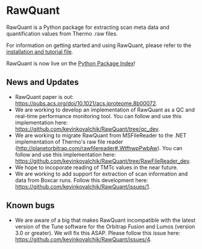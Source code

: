 # RawQuant

RawQuant is a Python package for extracting scan meta data and quantification values from Thermo .raw files.

For information on getting started and using RawQuant, please refer to the [installation and tutorial file](https://github.com/kevinkovalchik/RawQuant/blob/master/docs/RawQuant_Instructions_ver-Mar2018.md).

RawQuant is now live on the [Python Package Index](https://pypi.python.org/pypi/RawQuant)!

## News and Updates

 * RawQuant paper is out: https://pubs.acs.org/doi/10.1021/acs.jproteome.8b00072.
 * We are working to develop an implementation of RawQuant as a QC and real-time performance monitoring tool. You can follow and use this implementation here: https://github.com/kevinkovalchik/RawQuant/tree/qc_dev. 
 * We are working to migrate RawQuant from MSFileReader to the .NET implementation of Thermo's raw file reader (http://planetorbitrap.com/rawfilereader#.WtfhwpPwbAw). You can follow and use this implementation here: https://github.com/kevinkovalchik/RawQuant/tree/RawFileReader_dev. 
 * We hope to incoporate reading of TMTc values in the near future.
 * We are working to add support for extraction of scan information and data from Boxcar runs. Follow this development here: https://github.com/kevinkovalchik/RawQuant/issues/1.
 
 ## Known bugs
 
 * We are aware of a big that makes RawQuant incompatible with the latest version of the Tune software for the Orbitrap Fusion and Lumos (version 3.0 or greater). We will fix this ASAP. Please follow this issue here: https://github.com/kevinkovalchik/RawQuant/issues/4.
